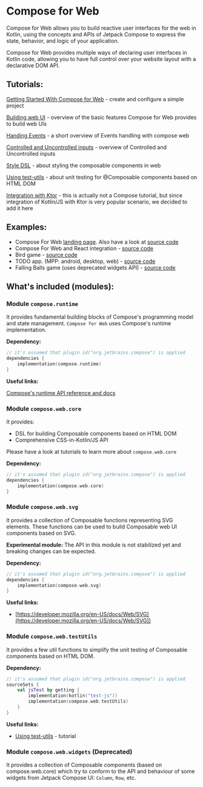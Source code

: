 # Compose for Web

Compose for Web allows you to build reactive user interfaces for the web in Kotlin, using the concepts and APIs of Jetpack Compose to express the state, behavior, and logic of your application.

Compose for Web provides multiple ways of declaring user interfaces in Kotlin code, allowing you to have full control over your website layout with a declarative DOM API.

## Tutorials:

[Getting Started With Compose for Web](Getting_Started/README.md) - create and configure a simple project

[Building web UI](Building_UI/README.md) - overview of the basic features Compose for Web provides to build web UIs

[Handing Events](Events_Handling/README.md) - a short overview of Events handling with compose web

[Controlled and Uncontrolled inputs](Controlled_Uncontrolled_Inputs/README.md) - overview of Controlled and Uncontrolled inputs

[Style DSL](Style_Dsl/README.md) - about styling the composable components in web

[Using test-utils](Using_Test_Utils/README.md) - about unit testing for @Composable components based on HTML DOM

[Integration with Ktor](https://play.kotlinlang.org/hands-on/Full%20Stack%20Web%20App%20with%20Kotlin%20Multiplatform) - this is actually not a Compose tutorial, but since integration of Kotlin/JS with Ktor is very popular scenario, we decided to add it here

## Examples:
- Compose For Web [landing page](https://compose-web.ui.pages.jetbrains.team/). Also have a look at [source code](https://github.com/JetBrains/compose-multiplatform/tree/master/examples/web-landing)
- Compose For Web and React integration -  [source code](https://github.com/JetBrains/compose-multiplatform/tree/master/examples/web-with-react)
- Bird game - [source code](https://github.com/JetBrains/compose-multiplatform/tree/master/examples/web-compose-bird)
- TODO app. (MPP: android, desktop, web) - [source code](https://github.com/JetBrains/compose-multiplatform/tree/master/examples/todoapp-lite)
- Falling Balls game (uses deprecated widgets API) - [source code](https://github.com/JetBrains/compose-multiplatform/tree/master/examples/falling-balls-web)

## What's included (modules):

### Module `compose.runtime`
It provides fundamental building blocks of Compose's programming model and state management.
`Compose for Web` uses Compose's runtime implementation.

**Dependency:**

``` kotlin
// it's assumed that plugin id("org.jetbrains.compose") is applied
dependencies {
    implementation(compose.runtime)
}
```

**Useful links:**

[Compose's runtime API reference and docs](https://developer.android.com/reference/kotlin/androidx/compose/runtime/package-summary)

### Module `compose.web.core`

It provides:
- DSL for building Composable components based on HTML DOM
- Comprehensive CSS-in-Kotlin/JS API

Please have a look at tutorials to learn more about `compose.web.core`

**Dependency:**

``` kotlin
// it's assumed that plugin id("org.jetbrains.compose") is applied
dependencies {
    implementation(compose.web.core)
}
```

### Module `compose.web.svg`

It provides a collection of Composable functions representing SVG elements.
These functions can be used to build Composable web UI components based on SVG.

**Experimental module:** The API in this module is not stabilized yet and breaking changes can be expected.

**Dependency:**

``` kotlin
// it's assumed that plugin id("org.jetbrains.compose") is applied
dependencies {
    implementation(compose.web.svg)
}
```

**Useful links:**
- [https://developer.mozilla.org/en-US/docs/Web/SVG](https://developer.mozilla.org/en-US/docs/Web/SVG])

### Module `compose.web.testUtils`
It provides a few util functions to simplify the unit testing of Composable components based on HTML DOM.

**Dependency:**

``` kotlin
// it's assumed that plugin id("org.jetbrains.compose") is applied
sourceSets {
    val jsTest by getting {
        implementation(kotlin("test-js"))
        implementation(compose.web.testUtils)
    }
}
```

**Useful links:**
- [Using test-utils](Using_Test_Utils/README.md) - tutorial

### Module `compose.web.widgets` (Deprecated)
It provides a collection of Composable components (based on compose.web.core) which try to conform to the API and behaviour of some widgets from Jetpack Compose UI:
`Column`, `Row`, etc.
